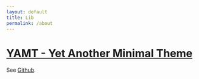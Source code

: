 ```yaml
---
layout: default
title: Lib
permalink: /about
---
```


# [YAMT - Yet Another Minimal Theme](https://yamt.netlify.app/)
See [Github](https://github.com/PandaSekh/Jekyll-YAMT).
